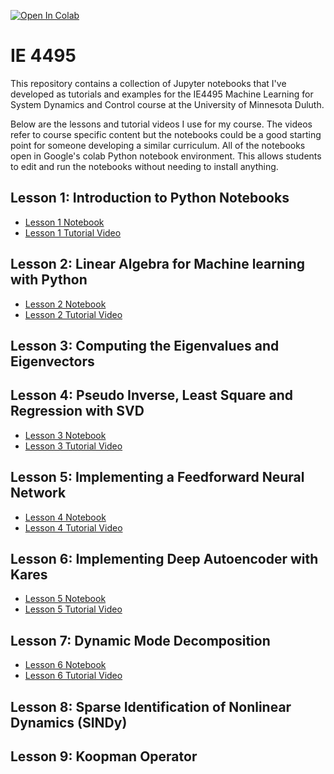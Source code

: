 [![Open In Colab](https://colab.research.google.com/assets/colab-badge.svg)](https://colab.research.google.com/github/yongzhiqu/IE_4495/blob/master/)

# IE 4495
This repository contains a collection of Jupyter notebooks that I've developed as tutorials and examples for the IE4495 Machine Learning for System Dynamics and Control course at the University of Minnesota Duluth. 

Below are the lessons and tutorial videos I use for my course. The videos refer to course specific content but the notebooks could be a good starting point for someone developing a similar curriculum. All of the notebooks open in Google's colab Python notebook environment. This allows students to edit and run the notebooks without needing to install anything.

## Lesson 1: Introduction to Python Notebooks
* [Lesson 1 Notebook](https://colab.research.google.com/github/yongzhiqu/IE_4495/blob/master/python_notebook_tutorial.ipynb)
* [Lesson 1 Tutorial Video](https://youtu.be/UKcNBFiIGaQ)

## Lesson 2: Linear Algebra for Machine learning with Python
* [Lesson 2 Notebook](https://colab.research.google.com/github/yongzhiqu/IE_4495/blob/master/sympy_example_partially_completed.ipynb)
* [Lesson 2 Tutorial Video](https://youtu.be/7VuA0-NBXcc)

## Lesson 3: Computing the Eigenvalues and Eigenvectors

## Lesson 4: Pseudo Inverse, Least Square and Regression with SVD
* [Lesson 3 Notebook](https://colab.research.google.com/github/yongzhiqu/IE_4495/blob/master/numpy_example_partially_completed.ipynb)
* [Lesson 3 Tutorial Video](https://youtu.be/EQ5VLo8M434)

## Lesson 5: Implementing a Feedforward Neural Network
* [Lesson 4 Notebook](https://colab.research.google.com/github/yongzhiqu/IE_4495/blob/master/extension_due_to_weight_partially_completed.ipynb)
* [Lesson 4 Tutorial Video](https://youtu.be/PEU-88ekxiA)

## Lesson 6: Implementing Deep Autoencoder with Kares
* [Lesson 5 Notebook](https://colab.research.google.com/github/yongzhiqu/IE_4495/blob/master/modal_analysis.ipynb)
* [Lesson 5 Tutorial Video](https://youtu.be/N3MncGTTdCU)

## Lesson 7: Dynamic Mode Decomposition
* [Lesson 6 Notebook](https://colab.research.google.com/github/yongzhiqu/IE_4495/blob/master/HW6_empty.ipynb)
* [Lesson 6 Tutorial Video](https://youtu.be/MYc-Dh_wpSI)

## Lesson 8: Sparse Identification of Nonlinear Dynamics (SINDy)

## Lesson 9: Koopman Operator
